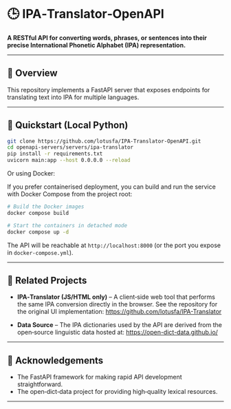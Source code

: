 
# 🕒 IPA‑Translator‑OpenAPI  

**A RESTful API for converting words, phrases, or sentences into their precise International Phonetic Alphabet (IPA) representation.**  

---  

## 📖 Overview  

This repository implements a FastAPI server that exposes endpoints for translating text into IPA for multiple languages.  

---  

## 🚀 Quickstart (Local Python)

```bash
git clone https://github.com/lotusfa/IPA-Translator-OpenAPI.git
cd openapi-servers/servers/ipa-translator
pip install -r requirements.txt
uvicorn main:app --host 0.0.0.0 --reload
```

Or using Docker:

If you prefer containerised deployment, you can build and run the service with Docker Compose from the project root:

```bash
# Build the Docker images
docker compose build

# Start the containers in detached mode
docker compose up -d
```

The API will be reachable at `http://localhost:8000` (or the port you expose in `docker-compose.yml`).  


---  

## 🔗 Related Projects  

- **IPA‑Translator (JS/HTML only)** – A client‑side web tool that performs the same IPA conversion directly in the browser. See the repository for the original UI implementation: https://github.com/lotusfa/IPA-Translator  

- **Data Source** – The IPA dictionaries used by the API are derived from the open‑source linguistic data hosted at: https://open-dict-data.github.io/  

---  

## 🙏 Acknowledgements  

- The FastAPI framework for making rapid API development straightforward.  
- The open‑dict‑data project for providing high‑quality lexical resources.  

---  